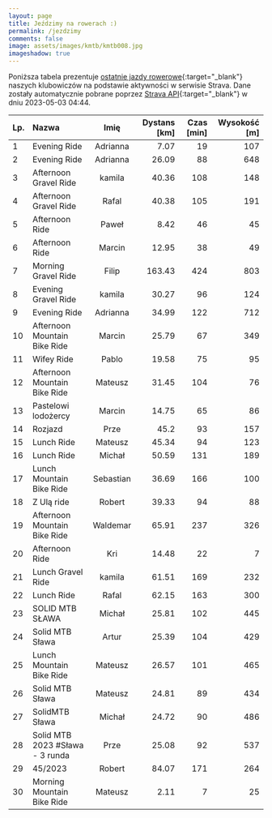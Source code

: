```yaml
---
layout: page
title: Jeździmy na rowerach :)
permalink: /jezdzimy
comments: false
image: assets/images/kmtb/kmtb008.jpg
imageshadow: true
---
```


Poniższa tabela prezentuje [ostatnie jazdy rowerowe](https://www.strava.com/clubs/336381){:target="_blank"} naszych klubowiczów na podstawie aktywności w serwisie Strava. Dane zostały automatycznie pobrane poprzez [Strava API](https://developers.strava.com/docs/reference/#api-Clubs-getClubActivitiesById){:target="_blank"} w dniu 2023-05-03 04:44.

Lp. | Nazwa | Imię | Dystans [km] | Czas [min] | Wysokość [m]
:--- | :--- | :---: | ---: | ---: | ---:
1|Evening Ride|Adrianna|7.07|19|107
2|Evening Ride|Adrianna|26.09|88|648
3|Afternoon Gravel Ride|kamila|40.36|108|148
4|Afternoon Gravel Ride|Rafal|40.38|105|191
5|Afternoon Ride|Paweł|8.42|46|45
6|Afternoon Ride|Marcin|12.95|38|49
7|Morning Gravel Ride|Filip|163.43|424|803
8|Evening Gravel Ride|kamila|30.27|96|124
9|Evening Ride|Adrianna|34.99|122|712
10|Afternoon Mountain Bike Ride|Marcin|25.79|67|349
11|Wifey Ride|Pablo|19.58|75|95
12|Afternoon Mountain Bike Ride|Mateusz|31.45|104|76
13|Pastelowi lodożercy|Marcin|14.75|65|86
14|Rozjazd |Prze|45.2|93|157
15|Lunch Ride|Mateusz|45.34|94|123
16|Lunch Ride|Michał|50.59|131|189
17|Lunch Mountain Bike Ride|Sebastian|36.69|166|100
18|Z Ulą ride |Robert|39.33|94|88
19|Afternoon Mountain Bike Ride|Waldemar|65.91|237|326
20|Afternoon Ride|Kri|14.48|22|7
21|Lunch Gravel Ride|kamila|61.51|169|232
22|Lunch Ride|Rafal|62.15|163|300
23|SOLID MTB SŁAWA |Michał|25.81|102|445
24|Solid MTB Sława|Artur|25.39|104|429
25|Lunch Mountain Bike Ride|Mateusz|26.57|101|465
26|Solid MTB Sława |Mateusz|24.81|89|434
27|SolidMTB Sława |Michał|24.72|90|486
28|Solid MTB 2023 #Sława - 3 runda|Prze|25.08|92|537
29|45/2023|Robert|84.07|171|264
30|Morning Mountain Bike Ride|Mateusz|2.11|7|25
